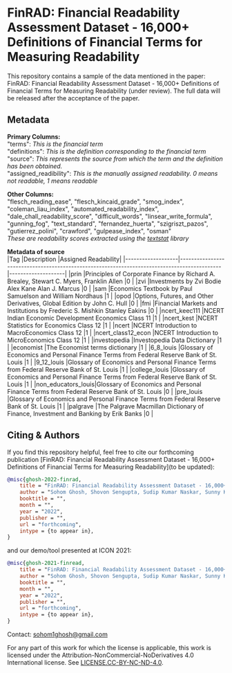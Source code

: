 # FinRAD: Financial Readability Assessment Dataset - 16,000+ Definitions of Financial Terms for Measuring Readability

This repository contains a sample of the data mentioned in the paper: FinRAD: Financial Readability Assessment Dataset - 16,000+ Definitions of Financial Terms for Measuring Readability (under review). The full data will be released after the acceptance of the paper.

## Metadata
**Primary Columns:** <br>
"terms": _This is the financial term_ <br>
"definitions": _This is the definition corresponding to the financial term_ <br>
"source": _This represents the source from which the term and the definition has been obtained._ <br>
"assigned_readibility": _This is the manually assigned readability. 0 means not readable, 1 means readable_<br>

**Other Columns:** <br>
"flesch_reading_ease",	"flesch_kincaid_grade",	"smog_index",	"coleman_liau_index",	"automated_readability_index",	"dale_chall_readability_score",	"difficult_words",	"linsear_write_formula",	"gunning_fog",	"text_standard",	"fernandez_huerta",	"szigriszt_pazos",	"gutierrez_polini",	"crawford",	"gulpease_index",	"osman" <br>
_These are readability scores extracted using the [textstat](https://pypi.org/project/textstat/) library_

**Metadata of source**<br>
|Tag                |Description                                                                                  |Assigned Readability|
|-------------------|---------------------------------------------------------------------------------------------|--------------------|
|prin               |Principles of Corporate Finance by Richard A. Brealey, Stewart C. Myers, Franklin Allen  |0                   |
|zvi                |Investments by Zvi Bodie Alex Kane Alan J. Marcus                                        |0                   |
|sam                |Economics Textbook by Paul Samuelson and William Nordhaus                                |1                   |
|opod               |Options, Futures, and Other Derivatives, Global Edition by John C. Hull                  |0                   |
|fmi                |Financial Markets and Institutions by Frederic S. Mishkin Stanley Eakins                 |0                   |
|ncert_keec111      |NCERT Indian Economic Development Economics Class 11                                     |1                   |
|ncert_kest         |NCERT Statistics for Economics Class 12                                                  |1                   |
|ncert              |NCERT Introduction to MacroEconomics Class 12                                            |1                   |
|ncert_class12_econ |NCERT Introduction to MicroEconomics Class 12                                            |1                   |
|investopedia       |Investopedia Data Dictionary                                                             |1                   |
|economist          |The Economist terms dictionary                                                           |1                   |
|6_8_louis          |Glossary of Economics and Personal Finance Terms from Federal Reserve Bank of St. Louis  |1                   |
|9_12_louis         |Glossary of Economics and Personal Finance Terms from Federal Reserve Bank of St. Louis  |1                   |
|college_louis      |Glossary of Economics and Personal Finance Terms from Federal Reserve Bank of St. Louis  |1                   |
|non_educators_louis|Glossary of Economics and Personal Finance Terms from Federal Reserve Bank of St. Louis  |0                   |
|pre_louis          |Glossary of Economics and Personal Finance Terms from Federal Reserve Bank of St. Louis  |1                   |
|palgrave           |The Palgrave Macmillan Dictionary of Finance, Investment and Banking by Erik Banks       |0                   |       
## Citing & Authors
If you find this repository helpful, feel free to cite our forthcoming publication [FinRAD: Financial Readability Assessment Dataset - 16,000+ Definitions of Financial Terms for Measuring Readability](to be updated):
```bibtex 
@misc{ghosh-2022-finrad,
    title = "FinRAD: Financial Readability Assessment Dataset - 16,000+ Definitions of Financial Terms for Measuring Readability",
    author = "Sohom Ghosh, Shovon Sengupta, Sudip Kumar Naskar, Sunny Kumar Singh",
    booktitle = "",
    month = "",
    year = "2022",
    publisher = "",
    url = "forthcoming",
    intype = {to appear in},
}
```
and our demo/tool presented at ICON 2021:
```bibtex 
@misc{ghosh-2021-finread,
    title = "FinRAD: Financial Readability Assessment Dataset - 16,000+ Definitions of Financial Terms for Measuring Readability",
    author = "Sohom Ghosh, Shovon Sengupta, Sudip Kumar Naskar, Sunny Kumar Singh",
    booktitle = "",
    month = "",
    year = "2022",
    publisher = "",
    url = "forthcoming",
    intype = {to appear in},
}
```




Contact: sohom1ghosh@gmail.com



For any part of this work for which the license is applicable, this work is licensed under the Attribution-NonCommercial-NoDerivatives 4.0 International license. See [LICENSE.CC-BY-NC-ND-4.0](https://github.com/sohomghosh/FinRAD_Financial_Readability_Assessment_Dataset/blob/main/LICENSE).

